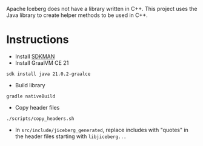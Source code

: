 Apache Iceberg does not have a library written in C++. This project uses the Java library
to create helper methods to be used in C++.

# Instructions
* Install [SDKMAN](https://sdkman.io/install/)
* Install GraalVM CE 21
```build
sdk install java 21.0.2-graalce
```
* Build library
``` 
gradle nativeBuild
```
* Copy header files
```
./scripts/copy_headers.sh
```
* In `src/include/jiceberg_generated`, replace <angled> includes with "quotes" in the header files starting with `libjiceberg...`

